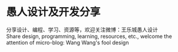 # 愚人设计及开发分享
分享设计、编程、学习、资源等，欢迎关注微博：王乐城愚人设计  
Share design, programming, learning, resources, etc., welcome the attention of micro-blog: Wang Wang's fool design
